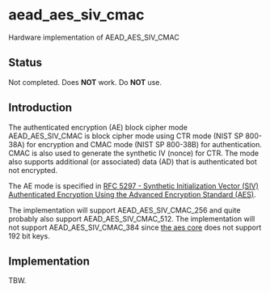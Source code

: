 # aead_aes_siv_cmac
Hardware implementation of AEAD_AES_SIV_CMAC

## Status
Not completed. Does **NOT** work. Do **NOT** use.


## Introduction
The authenticated encryption (AE) block cipher mode AEAD_AES_SIV_CMAC is
block cipher mode using CTR mode (NIST SP 800-38A) for encryption and
CMAC mode (NIST SP 800-38B) for authentication. CMAC is also used to
generate the synthetic IV (nonce) for CTR. The mode also supports
additional (or associated) data (AD) that is authenticated bot not
encrypted.

The AE mode is specified in [RFC 5297 - Synthetic Initialization Vector
(SIV) Authenticated Encryption Using the Advanced Encryption Standard
(AES)](https://tools.ietf.org/html/rfc5297).

The implementation will support AEAD_AES_SIV_CMAC_256 and quite probably
also support AEAD_AES_SIV_CMAC_512. The implementation will not support
AEAD_AES_SIV_CMAC_384 since [the aes
core](https://github.com/secworks/aes) does not support 192 bit keys.


## Implementation
TBW.
